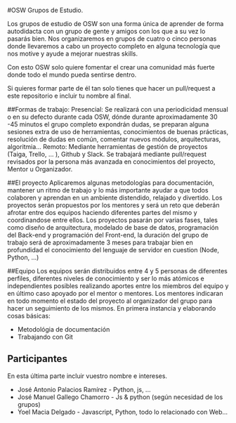 #OSW Grupos de Estudio. 

Los grupos de estudio de OSW son una forma única de aprender de forma autodidacta
con un grupo de gente y amigos con los que a su vez lo pasarás bien. Nos organizaremos
en grupos de cuatro o cinco personas donde llevaremos a cabo un proyecto completo en alguna
tecnología que nos motive y ayude a mejorar nuestras skills.

Con esto OSW solo quiere fomentar el crear una comunidad más fuerte donde todo el mundo pueda
sentirse dentro.

Si quieres formar parte de él tan solo tienes que hacer un pull/request a este repositorio e incluir tu nombre al final.

##Formas de trabajo:
Presencial: Se realizará con una periodicidad mensual o en su defecto durante cada OSW, dónde durante aproximadamente 30 -45 minutos el grupo completo expondrán dudas, se preparan alguna sesiones extra de uso de herramientas, conocimientos de buenas prácticas, resolución de dudas en común, comentar nuevos módulos, arquitecturas, algoritmia...
Remoto: Mediante herramientas de gestión de proyectos (Taiga, Trello, ... ), Github y Slack. Se trabajará mediante pull/request revisados por la persona más avanzada en conocimientos del proyecto, Mentor u Organizador.

##El proyecto
Aplicaremos algunas metodologías para documentación, mantener un ritmo de trabajo y lo más importante ayudar a que todos colaboren y aprendan en un ambiente distendido, relajado y divertido.
Los proyectos serán propuestos por los mentores y será un reto que deberán afrotar entre dos equipos haciendo diferentes partes del mismo y coordinandose entre ellos. Los proyectos pasarán por varias fases, tales como diseño de arquitectura, modelado de base de datos, programación del Back-end y programación del Front-end, la duración del grupo de trabajo será de aproximadamente 3 meses para trabajar bien en profundidad el conocimiento del lenguaje de servidor en cuestion (Node, Python, ...)

##Equipo
Los equipos serán distribuidos entre 4 y 5 personas de diferentes perfiles, diferentes niveles de conocimiento y ser lo más atómicos e independientes posibles realizando aportes entre los miembros del equipo y en último caso apoyado por el mentor o mentores. Los mentores indicaran en todo momento el estado del proyecto al organizador del grupo para hacer un seguimiento de los mismos.
En primera instancia y elaborando cosas básicas:
- Metodológia de documentación
- Trabajando con Git

## Participantes
En esta última parte incluir vuestro nombre e intereses.

- José Antonio Palacios Ramírez - Python, js, ...
- José Manuel Gallego Chamorro - Js & python (según necesidad de los grupos)
- Yoel Macia Delgado - Javascript, Python, todo lo relacionado con Web...



